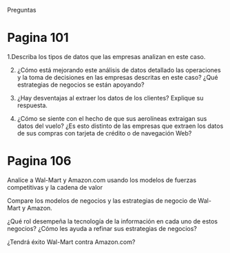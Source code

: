 Preguntas

# Pagina 101

1.Describa los tipos de datos que las empresas analizan 
en este caso.

2. ¿Cómo está mejorando este análisis de datos detallado 
las operaciones y la toma de decisiones en las empresas 
descritas en este caso? ¿Qué estrategias de negocios se 
están apoyando? 

3. ¿Hay desventajas al extraer los datos de los clientes? 
Explique su respuesta.

4. ¿Cómo se siente con el hecho de que sus aerolíneas 
extraigan sus datos del vuelo? ¿Es esto distinto de las 
empresas que extraen los datos de sus compras con 
tarjeta de crédito o de navegación Web?


# Pagina 106

Analice a Wal-Mart y Amazon.com usando los modelos de fuerzas competitivas y la cadena de valor

Compare los modelos de negocios y las estrategias de negocio de Wal-Mart y Amazon.

¿Qué rol desempeña la tecnología de la información en cada uno de estos negocios? ¿Cómo les ayuda a refinar sus estrategias de negocios?

¿Tendrá éxito Wal-Mart contra Amazon.com?
